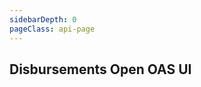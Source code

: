 ```yaml
---
sidebarDepth: 0
pageClass: api-page
---
```


## Disbursements Open OAS UI

<SwaggerComponent :url="'/swagger-files/mobile-money-api-specification-1.2.0-disbursements.yaml'"/>